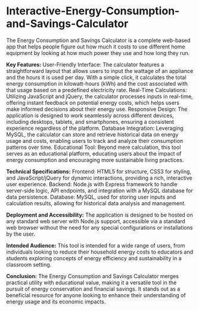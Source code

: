 # Interactive-Energy-Consumption-and-Savings-Calculator
The Energy Consumption and Savings Calculator is a complete web-based app that helps people figure out how much it costs to use different home equipment by looking at how much power they use and how long they run. 

**Key Features:**
User-Friendly Interface: The calculator features a straightforward layout that allows users to input the wattage of an appliance and the hours it is used per day. With a simple click, it calculates the total energy consumption in kilowatt-hours (kWh) and the cost associated with that usage based on a predefined electricity rate.
Real-Time Calculations: Utilizing JavaScript and jQuery, the calculator processes inputs in real-time, offering instant feedback on potential energy costs, which helps users make informed decisions about their energy use.
Responsive Design: The application is designed to work seamlessly across different devices, including desktops, tablets, and smartphones, ensuring a consistent experience regardless of the platform.
Database Integration: Leveraging MySQL, the calculator can store and retrieve historical data on energy usage and costs, enabling users to track and analyze their consumption patterns over time.
Educational Tool: Beyond mere calculation, this tool serves as an educational platform, educating users about the impact of energy consumption and encouraging more sustainable living practices.

**Technical Specifications:**
Frontend: HTML5 for structure, CSS3 for styling, and JavaScript/jQuery for dynamic interactions, providing a rich, interactive user experience.
Backend: Node.js with Express framework to handle server-side logic, API endpoints, and integration with a MySQL database for data persistence.
Database: MySQL, used for storing user inputs and calculation results, allowing for historical data analysis and management.

**Deployment and Accessibility:**
The application is designed to be hosted on any standard web server with Node.js support, accessible via a standard web browser without the need for any special configurations or installations by the user.

**Intended Audience:**
This tool is intended for a wide range of users, from individuals looking to reduce their household energy costs to educators and students exploring concepts of energy efficiency and sustainability in a classroom setting.

**Conclusion:**
The Energy Consumption and Savings Calculator merges practical utility with educational value, making it a versatile tool in the pursuit of energy conservation and financial savings. It stands out as a beneficial resource for anyone looking to enhance their understanding of energy usage and its economic impacts.

